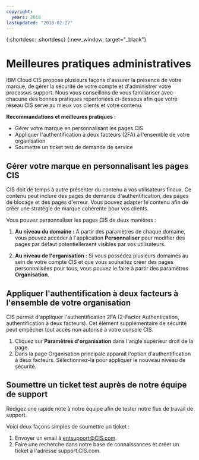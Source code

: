 ```yaml
---
copyright:
  years: 2018
lastupdated: "2018-02-27"
---
```


{:shortdesc: .shortdesc}
{:new_window: target="_blank"}

# Meilleures pratiques administratives

IBM Cloud CIS propose plusieurs façons d'assurer la présence de votre marque, de gérer la sécurité de votre compte et d'administrer votre processus support. Nous vous conseillons de vous familiariser avec chacune des bonnes pratiques répertoriées ci-dessous afin que votre réseau CIS serve au mieux vos clients et votre contenu.

**Recommandations et meilleures pratiques :**

* Gérer votre marque en personnalisant les pages CIS
* Appliquer l'authentification à deux facteurs (2FA) à l'ensemble de votre organisation 
* Soumettre un ticket test de demande de service

## Gérer votre marque en personnalisant les pages CIS
CIS doit de temps à autre présenter du contenu à vos utilisateurs finaux. Ce contenu peut inclure des pages de demande d'authentification, des pages de blocage et des pages d'erreur. Vous pouvez adapter le contenu afin de créer une stratégie de marque cohérente pour vos clients.

Vous pouvez personnaliser les pages CIS de deux manières :

1. **Au niveau du domaine :** A partir des paramètres de chaque domaine, vous pouvez accéder à l'application **Personnaliser** pour modifier des pages par défaut potentiellement visibles par vos utilisateurs.

2. **Au niveau de l'organisation :** Si vous possédez plusieurs domaines au sein de votre compte CIS et que vous souhaitez créer des pages personnalisées pour tous, vous pouvez le faire à partir des paramètres **Organisation**.

## Appliquer l'authentification à deux facteurs à l'ensemble de votre organisation
CIS permet d'appliquer l'authentification 2FA (2-Factor Authentication, authentification à deux facteurs). Cet élément supplémentaire de sécurité peut empêcher tout accès non autorisé à votre console CIS.

1. Cliquez sur **Paramètres d'organisation** dans l'angle supérieur droit de la page. 
2. Dans la page Organisation principale apparaît l'option d'authentification à deux facteurs. Sélectionnez-la pour appliquer le nouveau niveau de sécurité.

## Soumettre un ticket test auprès de notre équipe de support
Rédigez une rapide note à notre équipe afin de tester notre flux de travail de support. 

Voici deux façons simples de soumettre un ticket :

1. Envoyer un email à entsupport@CIS.com.
2. Faire une recherche dans notre base de connaissances et créer un ticket à l'adresse support.CIS.com.

